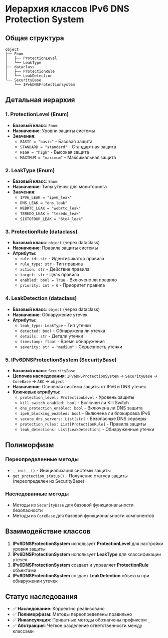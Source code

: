 # Иерархия классов IPv6 DNS Protection System

## Общая структура

```
object
├── Enum
│   ├── ProtectionLevel
│   └── LeakType
├── dataclass
│   ├── ProtectionRule
│   └── LeakDetection
└── SecurityBase
    └── IPv6DNSProtectionSystem
```

## Детальная иерархия

### 1. ProtectionLevel (Enum)
- **Базовый класс**: `Enum`
- **Назначение**: Уровни защиты системы
- **Значения**:
  - `BASIC = "basic"` - Базовая защита
  - `STANDARD = "standard"` - Стандартная защита
  - `HIGH = "high"` - Высокая защита
  - `MAXIMUM = "maximum"` - Максимальная защита

### 2. LeakType (Enum)
- **Базовый класс**: `Enum`
- **Назначение**: Типы утечек для мониторинга
- **Значения**:
  - `IPV6_LEAK = "ipv6_leak"`
  - `DNS_LEAK = "dns_leak"`
  - `WEBRTC_LEAK = "webrtc_leak"`
  - `TEREDO_LEAK = "teredo_leak"`
  - `SIXTOFOUR_LEAK = "6to4_leak"`

### 3. ProtectionRule (dataclass)
- **Базовый класс**: `object` (через dataclass)
- **Назначение**: Правила защиты системы
- **Атрибуты**:
  - `rule_id: str` - Идентификатор правила
  - `rule_type: str` - Тип правила
  - `action: str` - Действие правила
  - `target: str` - Цель правила
  - `enabled: bool = True` - Включено ли правило
  - `priority: int = 0` - Приоритет правила

### 4. LeakDetection (dataclass)
- **Базовый класс**: `object` (через dataclass)
- **Назначение**: Обнаружение утечек
- **Атрибуты**:
  - `leak_type: LeakType` - Тип утечки
  - `detected: bool` - Обнаружена ли утечка
  - `details: str` - Детали утечки
  - `timestamp: float` - Время обнаружения
  - `severity: str = "medium"` - Серьезность утечки

### 5. IPv6DNSProtectionSystem (SecurityBase)
- **Базовый класс**: `SecurityBase`
- **Цепочка наследования**: `IPv6DNSProtectionSystem` → `SecurityBase` → `CoreBase` → `ABC` → `object`
- **Назначение**: Основная система защиты от IPv6 и DNS утечек
- **Ключевые атрибуты**:
  - `protection_level: ProtectionLevel` - Уровень защиты
  - `kill_switch_enabled: bool` - Включен ли Kill Switch
  - `dns_protection_enabled: bool` - Включена ли DNS защита
  - `ipv6_blocking_enabled: bool` - Включена ли блокировка IPv6
  - `secure_dns_servers: List[str]` - Безопасные DNS серверы
  - `protection_rules: List[ProtectionRule]` - Правила защиты
  - `leak_detections: List[LeakDetection]` - Обнаруженные утечки

## Полиморфизм

### Переопределенные методы
- `__init__()` - Инициализация системы защиты
- `get_protection_status()` - Получение статуса защиты (переопределен из SecurityBase)

### Наследованные методы
- Методы из `SecurityBase` для базовой функциональности безопасности
- Методы из `CoreBase` для базовой функциональности компонентов

## Взаимодействие классов

1. **IPv6DNSProtectionSystem** использует **ProtectionLevel** для настройки уровня защиты
2. **IPv6DNSProtectionSystem** использует **LeakType** для классификации утечек
3. **IPv6DNSProtectionSystem** создает и управляет **ProtectionRule** объектами
4. **IPv6DNSProtectionSystem** создает **LeakDetection** объекты при обнаружении утечек

## Статус наследования
- ✅ **Наследование**: Корректно реализовано
- ✅ **Полиморфизм**: Методы переопределены правильно
- ✅ **Инкапсуляция**: Приватные методы обозначены префиксом `_`
- ✅ **Абстракция**: Четкое разделение ответственности между классами